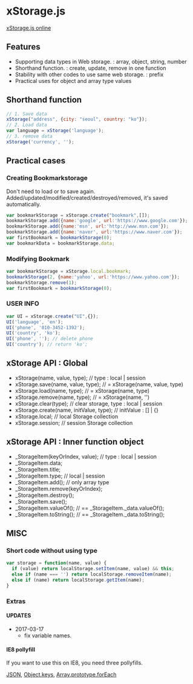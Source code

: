 # xStorage.js

[xStorage.js online](https://owebio.github.io/xStorage.js/)

## Features
* Supporting data types in Web storage. : array, object, string, number
* Shorthand function. : create, update, remove in one function
* Stability with other codes to use same web storage. : prefix
* Practical uses for object and array type values

## Shorthand function

``` javascript
// 1. Save data
xStorage("address", {city: "seoul", country: "ko"});
// 2. Load data
var language = xStorage('language');
// 3. remove data
xStorage('currency', '');
```
## Practical cases

### Creating Bookmarkstorage
Don't need to load or to save again.
Added/updated/modified/created/destroyed/removed, it's saved automatically.
``` javascript
var bookmarkStorage = xStorage.create("bookmark",[]);
bookmarkStorage.add({name:'google', url:'https://www.google.com'});
bookmarkStorage.add({name:'msn', url:'http://www.msn.com'});
bookmarkStorage.add({name:'naver', url:'https://www.naver.com'});
var firstBookmark = bookmarkStorage(0);
var bookmarkData = bookmarkStorage.data;
```
### Modifying Bookmark
``` javascript
var bookmarkStorage = xStorage.local.bookmark;
bookmarkStorage(2, {name:'yahoo', url:'https://www.yahoo.com'});
bookmarkStorage.remove(1);
var firstBookmark = bookmarkStorage(0);
```
### USER INFO
``` javascript
var UI = xStorage.create("UI",{});
UI('language', 'en');
UI('phone', '010-3452-1392');
UI('country', 'ko');
UI('phone', ''); // delete phone
UI('country'); // return 'ko';
```

##  xStorage API : Global

* xStorage(name, value, type); // type : local | session
* xStorage.save(name, value, type); // = xStorage(name, value, type)
* xStorage.load(name, type); // = xStorage(name, type)
* xStorage.remove(name, type); // = xStorage(name, '')
* xStorage.clear(type); // clear storage, type : local | session
* xStorage.create(name, initValue, type); // initValue : [] | {}
* xStorage.local; // local Storage collection
* xStorage.session; // session Storage collection

## xStorage API : Inner function object

* _StorageItem(keyOrIndex, value); // type : local | session
* _StorageItem.data;
* _StorageItem.title;
* _StorageItem.type;  // local | session
* _StorageItem.add(); // only array type
* _StorageItem.remove(keyOrIndex);
* _StorageItem.destroy();
* _StorageItem.save();
* _StorageItem.valueOf(); // == _StorageItem._data.valueOf();
* _StorageItem.toString(); // == _StorageItem._data.toString();

## MISC

### Short code without using type
``` javascript
var storage = function(name, value) {
  if (value) return localStorage.setItem(name, value) && this;
  else if (name === '') return localStorage.removeItem(name);
  else if (name) return localStorage.getItem(name);
}
```
### Extras
#### UPDATES

* 2017-03-17
  * fix variable names.

#### IE8 pollyfill
If you want to use this on IE8, you need three pollyfills.

[JSON](https://github.com/douglascrockford/JSON-js), [Object.keys](https://developer.mozilla.org/docs/Web/JavaScript/Reference/Global_Objects/Object/keys#Polyfill), [Array.prototype.forEach](https://developer.mozilla.org/en-US/docs/Web/JavaScript/Reference/Global_Objects/Array/forEach)

